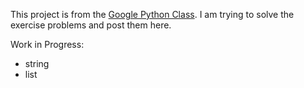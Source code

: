 This project is from the [Google Python Class](https://developers.google.com/edu/python/). I am trying to solve the exercise problems and post them here.

Work in Progress:

* string
* list
